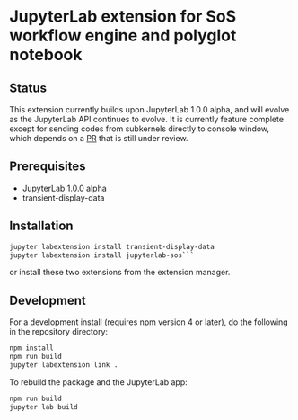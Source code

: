 # JupyterLab extension for SoS workflow engine and polyglot notebook

## Status

This extension currently builds upon JupyterLab 1.0.0 alpha, and will evolve as the 
JupyterLab API continues to evolve. It is currently feature complete except for sending
codes from subkernels directly to console window, which depends on a 
[PR](https://github.com/jupyterlab/jupyterlab/pull/6063) that is still under review.

## Prerequisites

* JupyterLab 1.0.0 alpha
* transient-display-data

## Installation

```bash
jupyter labextension install transient-display-data
jupyter labextension install jupyterlab-sos```
```
or install these two extensions from the extension manager.

## Development

For a development install (requires npm version 4 or later), do the following in the repository directory:

```bash
npm install
npm run build
jupyter labextension link .
```

To rebuild the package and the JupyterLab app:

```bash
npm run build
jupyter lab build
```

